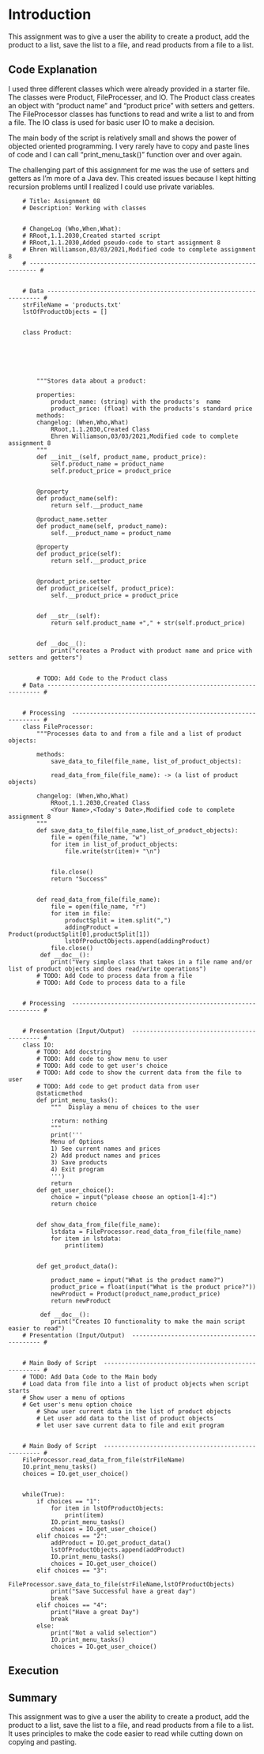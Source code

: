 


# Introduction

This assignment was to give a user the ability to create a product, add the product to a list, save the list to a file, and read products from a file to a list. 


## Code Explanation

I used three different classes which were already provided in a starter file. The classes were Product, FileProcesser, and IO. The Product class creates an object with “product name” and “product price” with setters and getters. The FileProcessor classes has functions to read and write a list to and from a file. The IO class is used for basic user IO to make a decision.

The main body of the script is relatively small and shows the power of objected oriented programming. I very rarely have to copy and paste lines of code and I can call “print_menu_task()” function over and over again.

The challenging part of this assignment for me was the use of setters and getters as I’m more of a Java dev. This created issues because I kept hitting recursion problems until I realized I could use private variables.

```
	# Title: Assignment 08
	# Description: Working with classes
	

	# ChangeLog (Who,When,What):
	# RRoot,1.1.2030,Created started script
	# RRoot,1.1.2030,Added pseudo-code to start assignment 8
	# Ehren Williamson,03/03/2021,Modified code to complete assignment 8
	# ------------------------------------------------------------------------ #
	

	# Data -------------------------------------------------------------------- #
	strFileName = 'products.txt'
	lstOfProductObjects = []
	

	class Product:
	

	

	

	    """Stores data about a product:
	
	    properties:
	        product_name: (string) with the products's  name
	        product_price: (float) with the products's standard price
	    methods:
	    changelog: (When,Who,What)
	        RRoot,1.1.2030,Created Class
	        Ehren Williamson,03/03/2021,Modified code to complete assignment 8
	    """
	    def __init__(self, product_name, product_price): 
	        self.product_name = product_name
	        self.product_price = product_price
	

	    @property
	    def product_name(self):
	        return self.__product_name
	        
	    @product_name.setter
	    def product_name(self, product_name):
	        self.__product_name = product_name
	    
	    @property
	    def product_price(self):
	        return self.__product_price
	

	    @product_price.setter
	    def product_price(self, product_price):
	        self.__product_price = product_price
	

	    def __str__(self):
	        return self.product_name +"," + str(self.product_price)
	

	    def __doc__():
	        print("creates a Product with product name and price with setters and getters")
	

	    # TODO: Add Code to the Product class
	# Data -------------------------------------------------------------------- #
	

	# Processing  ------------------------------------------------------------- #
	class FileProcessor:
	    """Processes data to and from a file and a list of product objects:
	
	    methods:
	        save_data_to_file(file_name, list_of_product_objects):
	
	        read_data_from_file(file_name): -> (a list of product objects)
	
	    changelog: (When,Who,What)
	        RRoot,1.1.2030,Created Class
	        <Your Name>,<Today's Date>,Modified code to complete assignment 8
	    """
	    def save_data_to_file(file_name,list_of_product_objects):
	        file = open(file_name, "w")
	        for item in list_of_product_objects:
	            file.write(str(item)+ "\n")
	

	        file.close()
	        return "Success"
	

	    def read_data_from_file(file_name):
	        file = open(file_name, "r")
	        for item in file:
	            productSplit = item.split(",")
	            addingProduct = Product(productSplit[0],productSplit[1])
	            lstOfProductObjects.append(addingProduct)
	        file.close()
	     def __doc__():
	        print("Very simple class that takes in a file name and/or list of product objects and does read/write operations")
	    # TODO: Add Code to process data from a file
	    # TODO: Add Code to process data to a file
	

	# Processing  ------------------------------------------------------------- #
	

	# Presentation (Input/Output)  -------------------------------------------- #
	class IO:
	    # TODO: Add docstring
	    # TODO: Add code to show menu to user
	    # TODO: Add code to get user's choice
	    # TODO: Add code to show the current data from the file to user
	    # TODO: Add code to get product data from user
	    @staticmethod
	    def print_menu_tasks():
	        """  Display a menu of choices to the user
	
	        :return: nothing
	        """
	        print('''
	        Menu of Options
	        1) See current names and prices
	        2) Add product names and prices
	        3) Save products       
	        4) Exit program
	        ''')
	        return 
	    def get_user_choice():
	        choice = input("please choose an option[1-4]:")
	        return choice
	

	    def show_data_from_file(file_name):
	        lstdata = FileProcessor.read_data_from_file(file_name)
	        for item in lstdata:
	            print(item)
	

	    def get_product_data():
	        
	        product_name = input("What is the product name?")
	        product_price = float(input("What is the product price?"))
	        newProduct = Product(product_name,product_price)
	        return newProduct
	        
	     def __doc__():
	        print("Creates IO functionality to make the main script easier to read")
	# Presentation (Input/Output)  -------------------------------------------- #
	

	# Main Body of Script  ---------------------------------------------------- #
	# TODO: Add Data Code to the Main body
	# Load data from file into a list of product objects when script starts
	# Show user a menu of options
	# Get user's menu option choice
	    # Show user current data in the list of product objects
	    # Let user add data to the list of product objects
	    # let user save current data to file and exit program
	

	# Main Body of Script  ---------------------------------------------------- #
	FileProcessor.read_data_from_file(strFileName)
	IO.print_menu_tasks()
	choices = IO.get_user_choice()
	

	while(True):
	    if choices == "1":
	        for item in lstOfProductObjects:
	            print(item)
	        IO.print_menu_tasks()
	        choices = IO.get_user_choice()
	    elif choices == "2":
	        addProduct = IO.get_product_data()
	        lstOfProductObjects.append(addProduct)
	        IO.print_menu_tasks()
	        choices = IO.get_user_choice()
	    elif choices == "3":
	        FileProcessor.save_data_to_file(strFileName,lstOfProductObjects)
	        print("Save Successful have a great day")
	        break
	    elif choices == "4":
	        print("Have a great Day")
	        break 
	    else:
	        print("Not a valid selection")
	        IO.print_menu_tasks()
	        choices = IO.get_user_choice()

``` 


## Execution 


## Summary

This assignment was to give a user the ability to create a product, add the product to a list, save the list to a file, and read products from a file to a list. It uses principles to make the code easier to read while cutting down on copying and pasting. 


  
